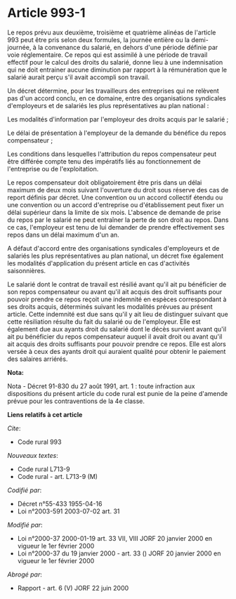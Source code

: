 # Article 993-1

Le repos prévu aux deuxième, troisième et quatrième alinéas de l'article 993 peut être pris selon deux formules, la journée
entière ou la demi-journée, à la convenance du salarié, en dehors d'une période définie par voie réglementaire. Ce repos qui
est assimilé à une période de travail effectif pour le calcul des droits du salarié, donne lieu à une indemnisation qui ne
doit entrainer aucune diminution par rapport à la rémunération que le salarié aurait perçu s'il avait accompli son travail.

Un décret détermine, pour les travailleurs des entreprises qui ne relèvent pas d'un accord conclu, en ce domaine, entre des
organisations syndicales d'employeurs et de salariés les plus représentatives au plan national :

Les modalités d'information par l'employeur des droits acquis par le salarié ;

Le délai de présentation à l'employeur de la demande du bénéfice du repos compensateur ;

Les conditions dans lesquelles l'attribution du repos compensateur peut être différée compte tenu des impératifs liés au
fonctionnement de l'entreprise ou de l'exploitation.

Le repos compensateur doit obligatoirement être pris dans un délai maximum de deux mois suivant l'ouverture du droit sous
réserve des cas de report définis par décret. Une convention ou un accord collectif étendu ou une convention ou un accord
d'entreprise ou d'établissement peut fixer un délai supérieur dans la limite de six mois. L'absence de demande de prise du
repos par le salarié ne peut entraîner la perte de son droit au repos. Dans ce cas, l'employeur est tenu de lui demander de
prendre effectivement ses repos dans un délai maximum d'un an.

A défaut d'accord entre des organisations syndicales d'employeurs et de salariés les plus représentatives au plan national,
un décret fixe également les modalités d'application du présent article en cas d'activités saisonnières.

Le salarié dont le contrat de travail est résilié avant qu'il ait pu bénéficier de son repos compensateur ou avant qu'il ait
acquis des droit suffisants pour pouvoir prendre ce repos reçoit une indemnité en espèces correspondant à ses droits acquis,
déterminés suivant les modalités prévues au présent article. Cette indemnité est due sans qu'il y ait lieu de distinguer
suivant que cette résiliation résulte du fait du salarié ou de l'employeur. Elle est également due aux ayants droit du
salarié dont le décès survient avant qu'il ait pu bénéficier du repos compensateur auquel il avait droit ou avant qu'il ait
acquis des droits suffisants pour pouvoir prendre ce repos. Elle est alors versée à ceux des ayants droit qui auraient
qualité pour obtenir le paiement des salaires arriérés.

**Nota:**

Nota - Décret 91-830 du 27 août 1991, art. 1 : toute infraction aux dispositions du présent article du code rural est punie
de la peine d'amende prévue pour les contraventions de la 4e classe.

**Liens relatifs à cet article**

_Cite_:

  - Code rural 993

_Nouveaux textes_:

  - Code rural L713-9
  - Code rural - art. L713-9 (M)

_Codifié par_:

  - Décret n°55-433 1955-04-16
  - Loi n°2003-591 2003-07-02 art. 31

_Modifié par_:

  - Loi n°2000-37 2000-01-19 art. 33 VII, VIII JORF 20 janvier 2000 en vigueur le 1er février 2000
  - Loi n°2000-37 du 19 janvier 2000 - art. 33 () JORF 20 janvier 2000 en vigueur le 1er février 2000

_Abrogé par_:

  - Rapport - art. 6 (V) JORF 22 juin 2000
